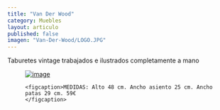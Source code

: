 ```yaml
---
title: "Van Der Wood"
category: Muebles
layout: articulo
published: false
imagen: "Van-Der-Wood/LOGO.JPG"
---
```


Taburetes vintage trabajados e ilustrados completamente a mano
<figure>
	<a href="/images/Van_Der_Wood/Pinterest.jpg"><img src="/images/Van_Der_Wood/Pinterest.jpg" alt="image"></a>

	<figcaption>MEDIDAS: Alto 48 cm. Ancho asiento 25 cm. Ancho patas 29 cm. 59€	
    </figcaption>
</figure>
